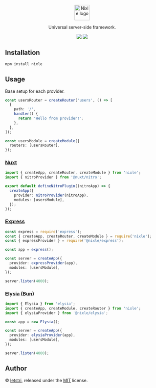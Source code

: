 <p align="center">
  <a href="https://nixle.letstri.dev" target="_blank" rel="noopener noreferrer">
    <img height="50" src="https://nixle.letstri.dev/logo-with-text.svg" alt="Nixle logo">
  </a>
</p>
<p align="center">
  Universal server-side framework.
</p>
<p align="center">
  <a href="https://www.npmjs.com/package/nixle"><img src="https://img.shields.io/npm/v/nixle.svg?style=for-the-badge"></a>
  <a href="https://nixle.letstri.dev"><img src="https://img.shields.io/badge/you_want-nixle-blue?style=for-the-badge"></a>
</p>

## Installation

```bash
npm install nixle
```

## Usage

Base setup for each provider.

```ts
const usersRouter = createRouter('users', () => [
  {
    path: '/',
    handler() {
      return 'Hello from provider!';
    },
  },
]);

const usersModule = createModule({
  routers: [usersRouter],
});
```

### [Nuxt](https://github.com/letstri/nixle/tree/main/examples/nuxt)

```ts
import { createApp, createRouter, createModule } from 'nixle';
import { nitroProvider } from '@nuxt/nitro';

export default defineNitroPlugin((nitroApp) => {
  createApp({
    provider: nitroProvider(nitroApp),
    modules: [usersModule],
  });
});
```

### [Express](https://github.com/letstri/nixle/tree/main/examples/express)

```ts
const express = require('express');
const { createApp, createRouter, createModule } = require('nixle');
const { expressProvider } = require('@nixle/express');

const app = express();

const server = createApp({
  provider: expressProvider(app),
  modules: [usersModule],
});

server.listen(4000);
```

### [Elysia (Bun)](https://github.com/letstri/nixle/tree/main/examples/elysia)

```ts
import { Elysia } from 'elysia';
import { createApp, createModule, createRouter } from 'nixle';
import { elysiaProvider } from '@nixle/elysia';

const app = new Elysia();

const server = createApp({
  provider: elysiaProvider(app),
  modules: [usersModule],
});

server.listen(4000);
```

## Author

© [letstri](https://letstri.dev), released under the [MIT](https://github.com/letstri/nixle/blob/main/LICENSE) license.
